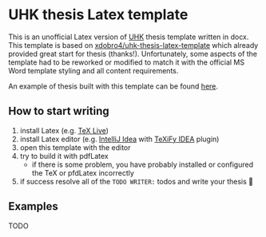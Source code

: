 # UHK thesis Latex template

This is an unofficial Latex version of [UHK](https://www.uhk.cz/) thesis template written in docx. This template is based on 
[xdobro4/uhk-thesis-latex-template](https://github.com/xdobro4/uhk-thesis-latex-template)
which already provided great start for thesis (thanks!). Unfortunately, some aspects of the template had to be reworked or modified to match it 
with the official MS Word template styling and all content requirements.

An example of thesis built with this template can be found [here](https://github.com/lukashornych/uhk-bachelor-thesis/blob/master/thesis.pdf).

## How to start writing

1. install Latex (e.g. [TeX Live](https://www.tug.org/texlive/))
2. install Latex editor (e.g. [IntelliJ Idea](https://www.jetbrains.com/idea/) with [TeXiFy IDEA](https://plugins.jetbrains.com/plugin/9473-texify-idea) plugin)
3. open this template with the editor
4. try to build it with pdfLatex
    - if there is some problem, you have probably installed or configured the TeX or pfdLatex incorrectly 
5. if success resolve all of the `TODO WRITER:` todos and write your thesis 🙂

## Examples

TODO
